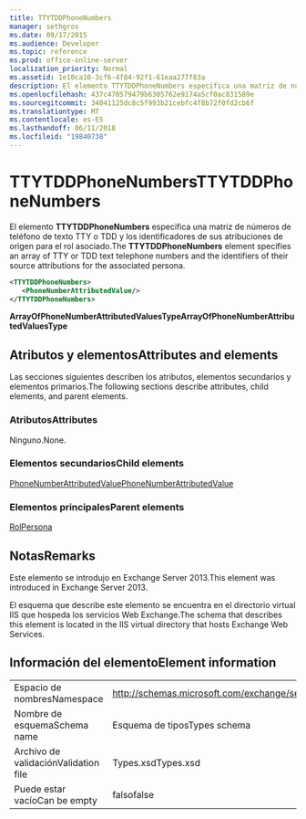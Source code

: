 ```yaml
---
title: TTYTDDPhoneNumbers
manager: sethgros
ms.date: 09/17/2015
ms.audience: Developer
ms.topic: reference
ms.prod: office-online-server
localization_priority: Normal
ms.assetid: 1e10ca10-3cf6-4f84-92f1-61eaa277f83a
description: El elemento TTYTDDPhoneNumbers especifica una matriz de números de teléfono de texto TTY o TDD y los identificadores de sus atribuciones de origen para el rol asociado.
ms.openlocfilehash: 437c470579479b6305762e9174a5cf0ac831589e
ms.sourcegitcommit: 34041125dc8c5f993b21cebfc4f8b72f0fd2cb6f
ms.translationtype: MT
ms.contentlocale: es-ES
ms.lasthandoff: 06/11/2018
ms.locfileid: "19840738"
---
```

# <a name="ttytddphonenumbers"></a><span data-ttu-id="c76e9-103">TTYTDDPhoneNumbers</span><span class="sxs-lookup"><span data-stu-id="c76e9-103">TTYTDDPhoneNumbers</span></span>

<span data-ttu-id="c76e9-104">El elemento **TTYTDDPhoneNumbers** especifica una matriz de números de teléfono de texto TTY o TDD y los identificadores de sus atribuciones de origen para el rol asociado.</span><span class="sxs-lookup"><span data-stu-id="c76e9-104">The **TTYTDDPhoneNumbers** element specifies an array of TTY or TDD text telephone numbers and the identifiers of their source attributions for the associated persona.</span></span> 
  
```XML
<TTYTDDPhoneNumbers>
   <PhoneNumberAttributedValue/>
</TTYTDDPhoneNumbers>
```

 <span data-ttu-id="c76e9-105">**ArrayOfPhoneNumberAttributedValuesType**</span><span class="sxs-lookup"><span data-stu-id="c76e9-105">**ArrayOfPhoneNumberAttributedValuesType**</span></span>
## <a name="attributes-and-elements"></a><span data-ttu-id="c76e9-106">Atributos y elementos</span><span class="sxs-lookup"><span data-stu-id="c76e9-106">Attributes and elements</span></span>

<span data-ttu-id="c76e9-107">Las secciones siguientes describen los atributos, elementos secundarios y elementos primarios.</span><span class="sxs-lookup"><span data-stu-id="c76e9-107">The following sections describe attributes, child elements, and parent elements.</span></span>
  
### <a name="attributes"></a><span data-ttu-id="c76e9-108">Atributos</span><span class="sxs-lookup"><span data-stu-id="c76e9-108">Attributes</span></span>

<span data-ttu-id="c76e9-109">Ninguno.</span><span class="sxs-lookup"><span data-stu-id="c76e9-109">None.</span></span>
  
### <a name="child-elements"></a><span data-ttu-id="c76e9-110">Elementos secundarios</span><span class="sxs-lookup"><span data-stu-id="c76e9-110">Child elements</span></span>

[<span data-ttu-id="c76e9-111">PhoneNumberAttributedValue</span><span class="sxs-lookup"><span data-stu-id="c76e9-111">PhoneNumberAttributedValue</span></span>](phonenumberattributedvalue.md)
  
### <a name="parent-elements"></a><span data-ttu-id="c76e9-112">Elementos principales</span><span class="sxs-lookup"><span data-stu-id="c76e9-112">Parent elements</span></span>

[<span data-ttu-id="c76e9-113">Rol</span><span class="sxs-lookup"><span data-stu-id="c76e9-113">Persona</span></span>](persona.md)
  
## <a name="remarks"></a><span data-ttu-id="c76e9-114">Notas</span><span class="sxs-lookup"><span data-stu-id="c76e9-114">Remarks</span></span>

<span data-ttu-id="c76e9-115">Este elemento se introdujo en Exchange Server 2013.</span><span class="sxs-lookup"><span data-stu-id="c76e9-115">This element was introduced in Exchange Server 2013.</span></span>
  
<span data-ttu-id="c76e9-116">El esquema que describe este elemento se encuentra en el directorio virtual IIS que hospeda los servicios Web Exchange.</span><span class="sxs-lookup"><span data-stu-id="c76e9-116">The schema that describes this element is located in the IIS virtual directory that hosts Exchange Web Services.</span></span>
  
## <a name="element-information"></a><span data-ttu-id="c76e9-117">Información del elemento</span><span class="sxs-lookup"><span data-stu-id="c76e9-117">Element information</span></span>

|||
|:-----|:-----|
|<span data-ttu-id="c76e9-118">Espacio de nombres</span><span class="sxs-lookup"><span data-stu-id="c76e9-118">Namespace</span></span>  <br/> |http://schemas.microsoft.com/exchange/services/2006/types  <br/> |
|<span data-ttu-id="c76e9-119">Nombre de esquema</span><span class="sxs-lookup"><span data-stu-id="c76e9-119">Schema name</span></span>  <br/> |<span data-ttu-id="c76e9-120">Esquema de tipos</span><span class="sxs-lookup"><span data-stu-id="c76e9-120">Types schema</span></span>  <br/> |
|<span data-ttu-id="c76e9-121">Archivo de validación</span><span class="sxs-lookup"><span data-stu-id="c76e9-121">Validation file</span></span>  <br/> |<span data-ttu-id="c76e9-122">Types.xsd</span><span class="sxs-lookup"><span data-stu-id="c76e9-122">Types.xsd</span></span>  <br/> |
|<span data-ttu-id="c76e9-123">Puede estar vacío</span><span class="sxs-lookup"><span data-stu-id="c76e9-123">Can be empty</span></span>  <br/> |<span data-ttu-id="c76e9-124">falso</span><span class="sxs-lookup"><span data-stu-id="c76e9-124">false</span></span>  <br/> |
   

